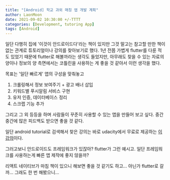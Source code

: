 ```yaml
---
title: "[Android] 학교 과외 매칭 앱 개발 계획"
author: LaonMoon
date: 2021-09-02 10:30:00 +/-TTTT
categories: [Development, tutoring App]
tags: [Android]
---
```


일단 다행히 집에 '이것이 안드로이드다'라는 책이 있지만 그것 말고는 참고할 만한 책이 없는 관계로 튜토리얼이나 강의를 찾아보기로 했다. 1년 전쯤 가볍게 flutter를 다룬 적도 있었기 때문에 flutter로 해볼까라는 생각도 들었지만, 아무래도 찾을 수 있는 자료의 양이나 정보의 양 측면에서는 코틀린을 사용하는 게 좋을 것 같아서 이런 생각을 했다.

목표는 '일단 빠르게' 앱의 구성을 맞춰놓고

1. 크롤링해서 정보 보여주기 + 광고 배너 삽입
2. 키워드별 푸시알림 서비스 구현
3. 유저 인증, 데이터베이스 정리
4. 스크랩 기능 추가

그리고 그 외 등등을 하며 사람들이 꾸준히 사용할 수 있는 앱을 만들어 보고 싶다. 중간중간에 많은 피드백도 받으면 좋을 것 같다.

일단 android tutorial로 검색해서 찾은 강의는 바로 udacity에서 무료로 제공하는 [이 강의](https://classroom.udacity.com/courses/ud834/lessons/4027328704/concepts/43295507890923)이다.

그러고보니 안드로이드도 프레임워크가 있잖아? flutter가 그런 예시고. 일단 프레임워크를 사용하는게 빠른 앱 제작에 좋지 않을까? 

리액트 네이티브가 마침 책이 있으니 해보면 좋을 것 같기도 하고... 아닌가 flutter로 갈까... 그래도 한 번 해봤으니...

